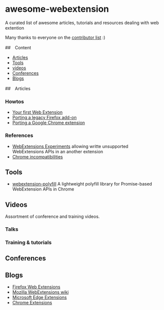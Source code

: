 # awesome-webextension
A curated list of awesome articles, tutorials and resources dealing with web extention

Many thanks to everyone on the [contributor list](https://github.com/gasolin/awesome-webextension/graphs/contributors) :)

##　Content
* [Articles](#articles)
* [Tools](#tools)
* [videos](#videos)
* [Conferences](#conferences)
* [Blogs](#blogs)

##　Articles

### Howtos

* [Your first Web Extension](https://developer.mozilla.org/en-US/Add-ons/WebExtensions/Your_first_WebExtension)
* [Porting a legacy Firefox add-on](https://developer.mozilla.org/en-US/Add-ons/WebExtensions/Porting_a_legacy_Firefox_add-on)
* [Porting a Google Chrome extension](https://developer.mozilla.org/en-US/Add-ons/WebExtensions)

### References

* [WebExtensions Experiments](https://webextensions-experiments.readthedocs.io/en/latest/) allowing writte unsupported WebExtensions APIs in an another extension
* [Chrome incompatibilities](https://developer.mozilla.org/en-US/Add-ons/WebExtensions/Chrome_incompatibilities)

## Tools

* [webextension-polyfill](https://github.com/mozilla/webextension-polyfill) A lightweight polyfill library for Promise-based WebExtension APIs in Chrome


## Videos

Assortment of conference and training videos.

### Talks


### Training & tutorials


## Conferences


## Blogs

* [Firefox Web Extensions](https://developer.mozilla.org/en-US/Add-ons/WebExtensions)
* [Mozilla WebExtensions wiki](https://wiki.mozilla.org/WebExtensions)
* [Microsoft Edge Extensions](https://developer.microsoft.com/en-us/microsoft-edge/platform/documentation/extensions/)
* [Chrome Extensions](https://developer.chrome.com/extensions)
